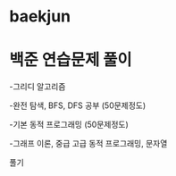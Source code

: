 # baekjun

<h1>백준 연습문제 풀이</h1>

-그리디 알고리즘

-완전 탐색, BFS, DFS 공부 (50문제정도)

-기본 동적 프로그래밍 (50문제정도)

-그래프 이론, 중급 고급 동적 프로그래밍, 문자열

풀기
